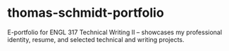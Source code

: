 # thomas-schmidt-portfolio
E-portfolio for ENGL 317 Technical Writing II – showcases my professional identity, resume, and selected technical and writing projects.
